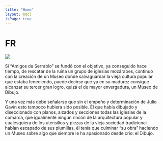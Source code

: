 ```yaml
---
title: "Home"
layout: mdcl
isPage: true
---
```

# FR
 <img src="images/logoG.jpg" />
 
Si “Amigos de Serrablo” se fundó con el objetivo, ya conseguido hace tiempo, de rescatar de la ruina un grupo de iglesias mozárabes, continuó con la creación de un Museo donde salvaguardar la vieja cultura popular que estaba feneciendo, puede decirse que ya en su madurez consigue alcanzar su tercer gran logro, quizá el de mayor envergadura, un Museo de Dibujo.

Y una vez más debe señalarse que sin el empeño y determinación de Julio Gavín esto tampoco hubiera sido posible. Él que había dibujado y diseccionado con planos, alzados y secciones todas las iglesias de la comarca, que igualmente ningún rincón de la arquitectura popular y cualesquiera de los utensilios y piezas de la vieja sociedad tradicional habían escapado de sus plumillas, él tenía que culminar “su obra” haciendo un Museo sobre algo que siempre le ha apasionado desde crío: el Dibujo.

